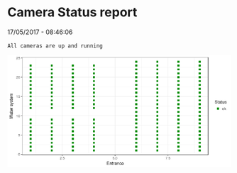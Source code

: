 Camera Status report
================
17/05/2017 - 08:46:06

    All cameras are up and running

![](camreport_files/figure-markdown_github/unnamed-chunk-2-1.png)
